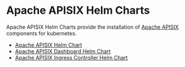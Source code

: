 <!--
#
# Licensed to the Apache Software Foundation (ASF) under one or more
# contributor license agreements.  See the NOTICE file distributed with
# this work for additional information regarding copyright ownership.
# The ASF licenses this file to You under the Apache License, Version 2.0
# (the "License"); you may not use this file except in compliance with
# the License.  You may obtain a copy of the License at
#
#     http://www.apache.org/licenses/LICENSE-2.0
#
# Unless required by applicable law or agreed to in writing, software
# distributed under the License is distributed on an "AS IS" BASIS,
# WITHOUT WARRANTIES OR CONDITIONS OF ANY KIND, either express or implied.
# See the License for the specific language governing permissions and
# limitations under the License.
#
-->

# Apache APISIX Helm Charts

Apache APISIX Helm Charts provide the installation of [Apache APISIX](https://github.com/apache/apisix#apache-apisix) components for kubernetes.

- [Apache APISIX Helm Chart](https://github.com/apache/apisix-helm-chart/tree/master/charts/apisix)
- [Apache APISIX Dashboard Helm Chart](https://github.com/apache/apisix-helm-chart/tree/master/charts/apisix-dashboard)
- [Apache APISIX Ingress Controller Helm Chart](https://github.com/apache/apisix-helm-chart/tree/master/charts/apisix-ingress-controller)
